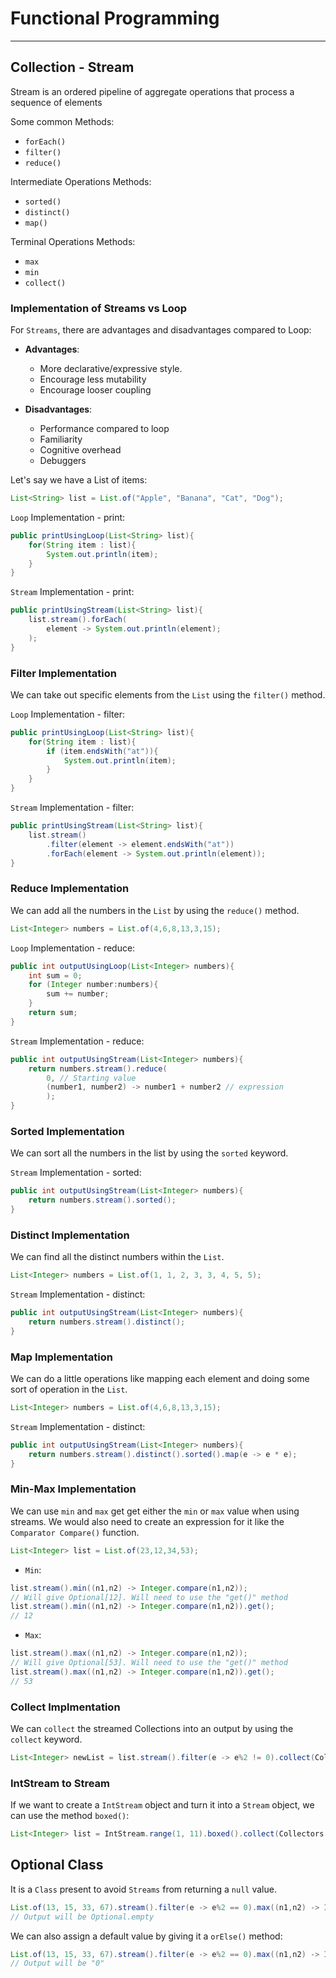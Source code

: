 # Functional Programming

---

## Collection - Stream

Stream is an ordered pipeline of aggregate operations that process a sequence of elements

Some common Methods:

- `forEach()`
- `filter()`
- `reduce()`

Intermediate Operations Methods:

- `sorted()`
- `distinct()`
- `map()`

Terminal Operations Methods:

- `max`
- `min`
- `collect()`

### Implementation of Streams vs Loop

For `Streams`, there are advantages and disadvantages compared to Loop:

- **Advantages**:
  - More declarative/expressive style.
  - Encourage less mutability
  - Encourage looser coupling

- **Disadvantages**:
  - Performance compared to loop
  - Familiarity
  - Cognitive overhead
  - Debuggers

Let's say we have a List of items:

```Java
List<String> list = List.of("Apple", "Banana", "Cat", "Dog");
```

`Loop` Implementation - print:

```Java
public printUsingLoop(List<String> list){
    for(String item : list){
        System.out.println(item);
    }
}
```

`Stream` Implementation - print:

```Java
public printUsingStream(List<String> list){
    list.stream().forEach(
        element -> System.out.println(element);
    );
}

```

### Filter Implementation

We can take out specific elements from the `List` using the `filter()` method.

`Loop` Implementation - filter:

```Java
public printUsingLoop(List<String> list){
    for(String item : list){
        if (item.endsWith("at")){
            System.out.println(item);
        }
    }
}
```

`Stream` Implementation - filter:

```Java
public printUsingStream(List<String> list){
    list.stream()
        .filter(element -> element.endsWith("at"))
        .forEach(element -> System.out.println(element));
}
```

### Reduce Implementation

We can add all the numbers in the `List` by using the `reduce()` method.

```Java
List<Integer> numbers = List.of(4,6,8,13,3,15);
```

`Loop` Implementation - reduce:

```Java
public int outputUsingLoop(List<Integer> numbers){
    int sum = 0;
    for (Integer number:numbers){
        sum += number;
    }
    return sum;
}
```

`Stream` Implementation - reduce:

```Java
public int outputUsingStream(List<Integer> numbers){
    return numbers.stream().reduce(
        0, // Starting value
        (number1, number2) -> number1 + number2 // expression
        );
}
```

### Sorted Implementation

We can sort all the numbers in the list by using the `sorted` keyword.

`Stream` Implementation - sorted:

```Java
public int outputUsingStream(List<Integer> numbers){
    return numbers.stream().sorted();
}
```

### Distinct Implementation

We can find all the distinct numbers within the `List`.

```Java
List<Integer> numbers = List.of(1, 1, 2, 3, 3, 4, 5, 5);
```

`Stream` Implementation - distinct:

```Java
public int outputUsingStream(List<Integer> numbers){
    return numbers.stream().distinct();
}
```

### Map Implementation

We can do a little operations like mapping each element and doing some sort of operation in the `List`.

```Java
List<Integer> numbers = List.of(4,6,8,13,3,15);
```

`Stream` Implementation - distinct:

```Java
public int outputUsingStream(List<Integer> numbers){
    return numbers.stream().distinct().sorted().map(e -> e * e);
}
```

### Min-Max Implementation

We can use `min` and `max` get get either the `min` or `max` value when using streams. We would also need to create an expression for it like the `Comparator Compare()` function.

```Java
List<Integer> list = List.of(23,12,34,53);
```

- `Min`:

```Java
list.stream().min((n1,n2) -> Integer.compare(n1,n2));
// Will give Optional[12]. Will need to use the "get()" method
list.stream().min((n1,n2) -> Integer.compare(n1,n2)).get();
// 12
```

- `Max`:

```Java
list.stream().max((n1,n2) -> Integer.compare(n1,n2));
// Will give Optional[53]. Will need to use the "get()" method
list.stream().max((n1,n2) -> Integer.compare(n1,n2)).get();
// 53
```

### Collect Implmentation

We can `collect` the streamed Collections into an output by using the `collect` keyword.

```Java
List<Integer> newList = list.stream().filter(e -> e%2 != 0).collect(Collectors.toList());
```

### IntStream to Stream

If we want to create a `IntStream` object and turn it into a `Stream` object, we can use the method `boxed()`:

```Java
List<Integer> list = IntStream.range(1, 11).boxed().collect(Collectors.toList());
```

## Optional Class

It is a `Class` present to avoid `Streams` from returning a `null` value.

```Java
List.of(13, 15, 33, 67).stream().filter(e -> e%2 == 0).max((n1,n2) -> Integer.compare(n1,n2));
// Output will be Optional.empty
```

We can also assign a default value by giving it a `orElse()` method:

```Java
List.of(13, 15, 33, 67).stream().filter(e -> e%2 == 0).max((n1,n2) -> Integer.compare(n1,n2)).orElse(0);
// Output will be "0"
```
